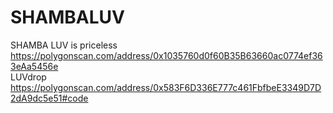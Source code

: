 # SHAMBALUV
SHAMBA LUV is priceless
https://polygonscan.com/address/0x1035760d0f60B35B63660ac0774ef363eAa5456e<br />
LUVdrop
https://polygonscan.com/address/0x583F6D336E777c461FbfbeE3349D7D2dA9dc5e51#code

